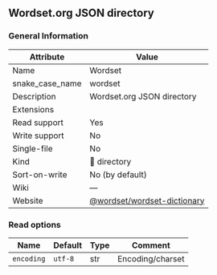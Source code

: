 
## Wordset.org JSON directory ##

### General Information ###
Attribute | Value
--------- | -------
Name | Wordset
snake_case_name | wordset
Description | Wordset.org JSON directory
Extensions | 
Read support | Yes
Write support | No
Single-file | No
Kind | 📁 directory
Sort-on-write | No (by default)
Wiki | ―
Website | [@wordset/wordset-dictionary](https://github.com/wordset/wordset-dictionary)


### Read options ###
Name | Default | Type | Comment
---- | ------- | ---- | -------
`encoding` | `utf-8` | str | Encoding/charset




